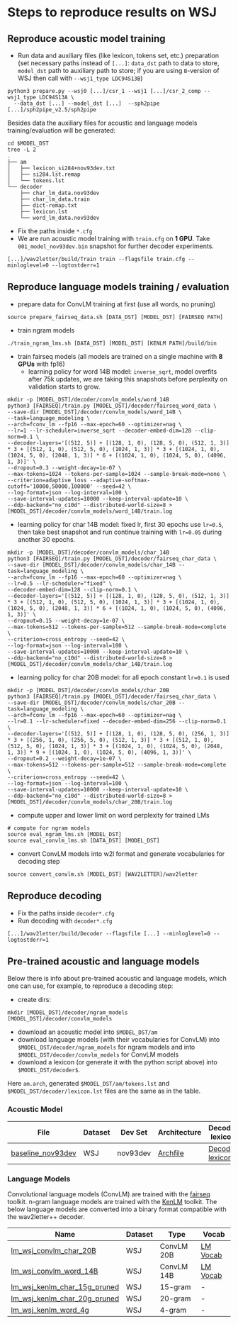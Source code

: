 # Steps to reproduce results on WSJ

## Reproduce acoustic model training
- Run data and auxiliary files (like lexicon, tokens set, etc.) preparation (set necessary paths instead of `[...]`: `data_dst` path to data to store, `model_dst` path to auxiliary path to store; if you are using `B`-version of WSJ then call with `--wsj1_type LDC94S13B`)
```
python3 prepare.py --wsj0 [...]/csr_1 --wsj1 [...]/csr_2_comp --wsj1_type LDC94S13A \
  --data_dst [...] --model_dst [...]  --sph2pipe [...]/sph2pipe_v2.5/sph2pipe
```
Besides data the auxiliary files for acoustic and language models training/evaluation will be generated:
```
cd $MODEL_DST
tree -L 2
.
├── am
│   ├── lexicon_si284+nov93dev.txt
│   ├── si284.lst.remap
│   └── tokens.lst
└── decoder
    ├── char_lm_data.nov93dev
    ├── char_lm_data.train
    ├── dict-remap.txt
    ├── lexicon.lst
    └── word_lm_data.nov93dev
```

- Fix the paths inside `*.cfg`
- We are run acoustic model training with `train.cfg` on **1 GPU**. Take `001_model_nov93dev.bin` snapshot for further decoder experiments.
```
[...]/wav2letter/build/Train train --flagsfile train.cfg --minloglevel=0 --logtostderr=1
```

## Reproduce language models training / evaluation
- prepare data for ConvLM training at first (use all words, no pruning)
```
source prepare_fairseq_data.sh [DATA_DST] [MODEL_DST] [FAIRSEQ PATH]
```
- train ngram models
```
./train_ngram_lms.sh [DATA_DST] [MODEL_DST] [KENLM PATH]/build/bin
```

- train fairseq models (all models are trained on a single machine with **8 GPUs** with fp16)
  - learning policy for word 14B model: `inverse_sqrt`, model overfits after 75k updates, we are taking this snapshots before perplexity on validation starts to grow.
```
mkdir -p [MODEL_DST]/decoder/convlm_models/word_14B
python3 [FAIRSEQ]/train.py [MODEL_DST]/decoder/fairseq_word_data \
--save-dir [MODEL_DST]/decoder/convlm_models/word_14B \
--task=language_modeling \
--arch=fconv_lm --fp16 --max-epoch=60 --optimizer=nag \
--lr=1 --lr-scheduler=inverse_sqrt --decoder-embed-dim=128 --clip-norm=0.1 \
--decoder-layers='[(512, 5)] + [(128, 1, 0), (128, 5, 0), (512, 1, 3)] * 3 + [(512, 1, 0), (512, 5, 0), (1024, 1, 3)] * 3 + [(1024, 1, 0), (1024, 5, 0), (2048, 1, 3)] * 6 + [(1024, 1, 0), (1024, 5, 0), (4096, 1, 3)]' \
--dropout=0.3 --weight-decay=1e-07 \
--max-tokens=1024 --tokens-per-sample=1024 --sample-break-mode=none \
--criterion=adaptive_loss --adaptive-softmax-cutoff='10000,50000,100000' --seed=42 \
--log-format=json --log-interval=100 \
--save-interval-updates=10000 --keep-interval-update=10 \
--ddp-backend="no_c10d" --distributed-world-size=8 > [MODEL_DST]/decoder/convlm_models/word_14B/train.log
```
  - learning policy for char 14B model: fixed lr, first 30 epochs use `lr=0.5`, then take best snapshot and run continue training with `lr=0.05` during another 30 epochs.
```
mkdir -p [MODEL_DST]/decoder/convlm_models/char_14B
python3 [FAIRSEQ]/train.py [MODEL_DST]/decoder/fairseq_char_data \
--save-dir [MODEL_DST]/decoder/convlm_models/char_14B --task=language_modeling \
--arch=fconv_lm --fp16 --max-epoch=60 --optimizer=nag \
--lr=0.5 --lr-scheduler="fixed" \
--decoder-embed-dim=128 --clip-norm=0.1 \
--decoder-layers='[(512, 5)] + [(128, 1, 0), (128, 5, 0), (512, 1, 3)] * 3 + [(512, 1, 0), (512, 5, 0), (1024, 1, 3)] * 3 + [(1024, 1, 0), (1024, 5, 0), (2048, 1, 3)] * 6 + [(1024, 1, 0), (1024, 5, 0), (4096, 1, 3)]' \
--dropout=0.15 --weight-decay=1e-07 \
--max-tokens=512 --tokens-per-sample=512 --sample-break-mode=complete \
--criterion=cross_entropy --seed=42 \
--log-format=json --log-interval=100 \
--save-interval-updates=10000 --keep-interval-update=10 \
--ddp-backend="no_c10d" --distributed-world-size=8 > [MODEL_DST]/decoder/convlm_models/char_14B/train.log
```
  - learning policy for char 20B model: for all epoch constant `lr=0.1` is used
```
mkdir -p [MODEL_DST]/decoder/convlm_models/char_20B
python3 [FAIRSEQ]/train.py [MODEL_DST]/decoder/fairseq_char_data \
--save-dir [MODEL_DST]/decoder/convlm_models/char_20B --task=language_modeling \
--arch=fconv_lm --fp16 --max-epoch=60 --optimizer=nag \
--lr=0.1 --lr-scheduler=fixed --decoder-embed-dim=256 --clip-norm=0.1 \
--decoder-layers='[(512, 5)] + [(128, 1, 0), (128, 5, 0), (256, 1, 3)] * 3 + [(256, 1, 0), (256, 5, 0), (512, 1, 3)] * 3 + [(512, 1, 0), (512, 5, 0), (1024, 1, 3)] * 3 + [(1024, 1, 0), (1024, 5, 0), (2048, 1, 3)] * 9 + [(1024, 1, 0), (1024, 5, 0), (4096, 1, 3)]' \
--dropout=0.2 --weight-decay=1e-07 \
--max-tokens=512 --tokens-per-sample=512 --sample-break-mode=complete \
--criterion=cross_entropy --seed=42 \
--log-format=json --log-interval=100 \
--save-interval-updates=10000 --keep-interval-update=10 \
--ddp-backend="no_c10d" --distributed-world-size=8 > [MODEL_DST]/decoder/convlm_models/char_20B/train.log
```
- compute upper and lower limit on word perplexity for trained LMs
```
# compute for ngram models
source eval_ngram_lms.sh [MODEL_DST]
source eval_convlm_lms.sh [DATA_DST] [MODEL_DST]
```

- convert ConvLM models into w2l format and generate vocabularies for decoding step
```
source convert_convlm.sh [MODEL_DST] [WAV2LETTER]/wav2letter
```

## Reproduce decoding
- Fix the paths inside `decoder*.cfg`
- Run decoding with `decoder*.cfg`
```
[...]/wav2letter/build/Decoder --flagsfile [...] --minloglevel=0 --logtostderr=1
```

## Pre-trained acoustic and language models
Below there is info about pre-trained acoustic and language models, which one can use, for example, to reproduce a decoding step:
- create dirs:
```
mkdir [MODEL_DST]/decoder/ngram_models [MODEL_DST]/decoder/convlm_models
```
- download an acoustic model into `$MODEL_DST/am`
- download language models (with their vocabularies for ConvLM) into `$MODEL_DST/decoder/ngram_models` for ngram models and into `$MODEL_DST/decoder/convlm_models` for ConvLM models
- download a lexicon (or generate it with the python script above) into `$MODEL_DST/decoder$`.

Here `am.arch`, generated `$MODEL_DST/am/tokens.lst` and `$MODEL_DST/decoder/lexicon.lst` files are the same as in the table.

### Acoustic Model
| File | Dataset | Dev Set | Architecture | Decoder lexicon | Tokens |
| - | - | - | - | - | - |
| [baseline_nov93dev](https://dl.fbaipublicfiles.com/wav2letter/lexicon_free/wsj/models/am/baseline_nov93dev.bin) | WSJ | nov93dev | [Archfile](https://dl.fbaipublicfiles.com/wav2letter/lexicon_free/wsj/am.arch) | [Decoder lexicon](https://dl.fbaipublicfiles.com/wav2letter/lexicon_free/wsj/lexicon.lst) | [Tokens](https://dl.fbaipublicfiles.com/wav2letter/lexicon_free/wsj/tokens.lst) |

### Language Models

Convolutional language models (ConvLM) are trained with the [fairseq](https://github.com/pytorch/fairseq) toolkit. n-gram language models are trained with the [KenLM](https://github.com/kpu/kenlm) toolkit. The below language models are converted into a binary format compatible with the wav2letter++ decoder.

| Name |	Dataset | Type | Vocab |
| - | - | - | - |
[lm_wsj_convlm_char_20B](https://dl.fbaipublicfiles.com/wav2letter/lexicon_free/wsj/models/lm/lm_wsj_convlm_char_20B.bin) | WSJ | ConvLM 20B | [LM Vocab](https://dl.fbaipublicfiles.com/wav2letter/lexicon_free/wsj/models/lm/lm_wsj_convlm_char_20B.vocab)
[lm_wsj_convlm_word_14B](https://dl.fbaipublicfiles.com/wav2letter/lexicon_free/wsj/models/lm/lm_wsj_convlm_word_14B.bin) | WSJ | ConvLM 14B | [LM Vocab](https://dl.fbaipublicfiles.com/wav2letter/lexicon_free/wsj/models/lm/lm_wsj_convlm_word_14B.vocab)
[lm_wsj_kenlm_char_15g_pruned](https://dl.fbaipublicfiles.com/wav2letter/lexicon_free/wsj/models/lm/lm_wsj_kenlm_char_15g_pruned.bin) | WSJ | 15-gram | -
[lm_wsj_kenlm_char_20g_pruned](https://dl.fbaipublicfiles.com/wav2letter/lexicon_free/wsj/models/lm/lm_wsj_kenlm_char_20g_pruned.bin) | WSJ | 20-gram | -
[lm_wsj_kenlm_word_4g](https://dl.fbaipublicfiles.com/wav2letter/lexicon_free/wsj/models/lm/lm_wsj_kenlm_word_4g.bin) | WSJ | 4-gram | -
